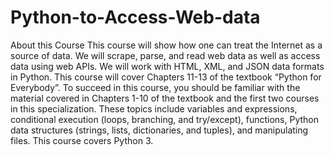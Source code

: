# Python-to-Access-Web-data
About this Course
This course will show how one can treat the Internet as a source of data.  We will scrape, parse, and read web data as
well as access data using web APIs.  We will work with HTML, XML, and JSON data formats in Python.  This course will 
cover Chapters 11-13 of the textbook “Python for Everybody”. To succeed in this course, you should be familiar with 
the material covered in Chapters 1-10 of the textbook and the first two courses in this specialization.  These topics
include variables and expressions, conditional execution (loops, branching, and try/except), functions, Python data 
structures (strings, lists, dictionaries, and tuples), and manipulating files.  This course covers Python 3.
